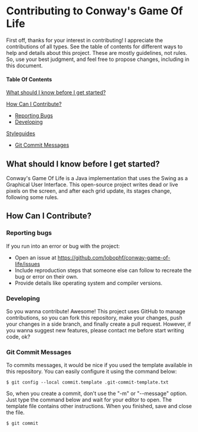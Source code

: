 # Contributing to Conway's Game Of Life

First off, thanks for your interest in contributing! I appreciate the contributions of all types. See the table of contents for different ways to help and details about this project. These are mostly guidelines, not rules. So, use your best judgment, and feel free to propose changes, including in this document.

#### Table Of Contents
[What should I know before I get started?](#what-should-i-know-before-i-get-started)

[How Can I Contribute?](#how-can-i-contribute)
* [Reporting Bugs](#reporting-bugs)
* [Developing](#developing)

[Styleguides](#styleguides)
* [Git Commit Messages](#git-commit-messages)


## What should I know before I get started?
Conway's Game Of Life is a Java implementation that uses the Swing as a Graphical User Interface. This open-source project writes dead or live pixels on the screen, and after each grid update, its stages change, following some rules.    

## How Can I Contribute?
### Reporting bugs
If you run into an error or bug with the project:
* Open an issue at https://github.com/lobophf/conway-game-of-life/issues
* Include reproduction steps that someone else can follow to recreate the bug or error on their own.
* Provide details like operating system and compiler versions.

### Developing
So you wanna contribute! Awesome! This project uses GitHub to manage contributions, so you can fork this repository, make your changes, push your changes in a side branch, and finally create a pull request. However, if you wanna suggest new features, please contact me before start writing code, ok?

### Git Commit Messages
To commits messages, it would be nice if you used the template available in this repository. You can easily configure it using the command below:
```
$ git config --local commit.template .git-commit-template.txt
```
So, when you create a commit, don't use the "-m" or "--message" option. Just type the command below and wait for your editor to open. The template file contains other instructions. When you finished, save and close the file.
```
$ git commit
```
